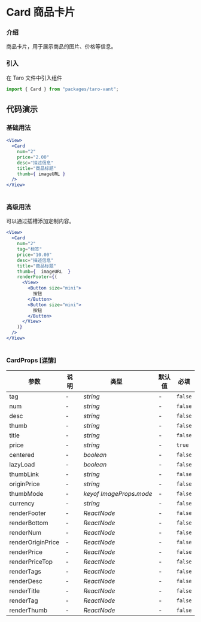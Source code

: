 # Card 商品卡片

### 介绍

商品卡片，用于展示商品的图片、价格等信息。

### 引入

在 Taro 文件中引入组件

```js
import { Card } from "packages/taro-vant"; 
```

## 代码演示

### 基础用法

```jsx
<View>
  <Card
    num="2"
    price="2.00"
    desc="描述信息"
    title="商品标题"
    thumb={ imageURL }
  />
</View>
 
```

### 高级用法

可以通过插槽添加定制内容。

```jsx
<View>
  <Card
    num="2"
    tag="标签"
    price="10.00"
    desc="描述信息"
    title="商品标题"
    thumb={  imageURL  }
    renderFooter={(
      <View>
        <Button size="mini">
          按钮
        </Button>
        <Button size="mini">
          按钮
        </Button>
      </View>
    )}
  />
</View>
 
```
### CardProps [[详情]](https://github.com/AntmJS/vantui/tree/main/packages/vantui/types/card.d.ts)   

| 参数 | 说明 | 类型 | 默认值 | 必填 |
| --- | --- | --- | --- | --- |
| tag | - | _&nbsp;&nbsp;string<br/>_ | - | `false` |
| num | - | _&nbsp;&nbsp;string<br/>_ | - | `false` |
| desc | - | _&nbsp;&nbsp;string<br/>_ | - | `false` |
| thumb | - | _&nbsp;&nbsp;string<br/>_ | - | `false` |
| title | - | _&nbsp;&nbsp;string<br/>_ | - | `false` |
| price | - | _&nbsp;&nbsp;string<br/>_ | - | `true` |
| centered | - | _&nbsp;&nbsp;boolean<br/>_ | - | `false` |
| lazyLoad | - | _&nbsp;&nbsp;boolean<br/>_ | - | `false` |
| thumbLink | - | _&nbsp;&nbsp;string<br/>_ | - | `false` |
| originPrice | - | _&nbsp;&nbsp;string<br/>_ | - | `false` |
| thumbMode | - | _&nbsp;&nbsp;keyof&nbsp;ImageProps.mode<br/>_ | - | `false` |
| currency | - | _&nbsp;&nbsp;string<br/>_ | - | `false` |
| renderFooter | - | _&nbsp;&nbsp;ReactNode<br/>_ | - | `false` |
| renderBottom | - | _&nbsp;&nbsp;ReactNode<br/>_ | - | `false` |
| renderNum | - | _&nbsp;&nbsp;ReactNode<br/>_ | - | `false` |
| renderOriginPrice | - | _&nbsp;&nbsp;ReactNode<br/>_ | - | `false` |
| renderPrice | - | _&nbsp;&nbsp;ReactNode<br/>_ | - | `false` |
| renderPriceTop | - | _&nbsp;&nbsp;ReactNode<br/>_ | - | `false` |
| renderTags | - | _&nbsp;&nbsp;ReactNode<br/>_ | - | `false` |
| renderDesc | - | _&nbsp;&nbsp;ReactNode<br/>_ | - | `false` |
| renderTitle | - | _&nbsp;&nbsp;ReactNode<br/>_ | - | `false` |
| renderTag | - | _&nbsp;&nbsp;ReactNode<br/>_ | - | `false` |
| renderThumb | - | _&nbsp;&nbsp;ReactNode<br/>_ | - | `false` |

